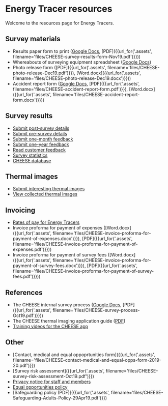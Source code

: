 
# Energy Tracer resources

Welcome to the resources page for Energy Tracers.

## Survey materials

- Results paper form to print
  ([Google Docs](https://docs.google.com/document/d/1-4F5A_-g1hM8VHeJceLlNJWn3UUAMXsOZC7fmuO5xGo/edit?usp=sharing), 
  [PDF]({{url_for('.assets', filename='files/CHEESE-survey-results-form-Nov19.pdf')}}))
- Whereabouts of surveying equipment spreadsheet
  ([Google Docs](https://docs.google.com/spreadsheets/d/1YZ8ttMmJUeJ_Iwv0NzLnqQlHjP_t4F1Ds9FknTH2TEY/edit?usp=sharing))
- Photo release form
  ([PDF]({{url_for('.assets', filename='files/CHEESE-photo-release-Dec19.pdf')}}),
   [Word.docx]({{url_for('.assets', filename='files/CHEESE-photo-release-Dec19.docx')}}))
- Accident report form
  ([Google Docs](https://docs.google.com/document/d/1DyLg6S2BzP9QHZKjHpQo1UotlB9062aSwv_oXxf3Cf0/edit?usp=sharing),
   [PDF]({{url_for('.assets', filename='files/CHEESE-accident-report-form.pdf')}}),
   [Word.docx]({{url_for('.assets', filename='files/CHEESE-accident-report-form.docx')}}))

## Survey results

- [Submit post-survey details](/submit-post-survey-details)
- [Submit pre-survey details](/submit-pre-survey-details)
- [Submit one-month feedback](/one-month-feedback)
- [Submit one-year feedback](/one-year-feedback)
- [Read customer feedback](/customer-feedback)
- [Survey statistics](/survey-statistics)
- [CHEESE database](/admin)

## Thermal images

- [Submit interesting thermal images](/upload-thermal-image)
- [View collected thermal images](/collected-thermal-images)

## Invoicing

- [Rates of pay for Energy Tracers](/energy-tracer-rates)
- Invoice proforma for payment of expenses
  ([Word.docx]({{url_for('.assets', filename='files/CHEESE-invoice-proforma-for-payment-of-expenses.docx')}}),
   [PDF]({{url_for('.assets', filename='files/CHEESE-invoice-proforma-for-payment-of-expenses.pdf')}}))
- Invoice proforma for payment of survey fees
  ([Word.docx]({{url_for('.assets', filename='files/CHEESE-invoice-proforma-for-payment-of-survey-fees.docx')}}),
   [PDF]({{url_for('.assets', filename='files/CHEESE-invoice-proforma-for-payment-of-survey-fees.pdf')}}))

## References

- The CHEESE internal survey process
  ([Google Docs](https://docs.google.com/document/d/1Sjv-Pw7hjiK7UIOEXjgTIBX61NdtVOpW0WfN4TtEwRE/edit#heading=h.u10mdns3jps9),
   [PDF]({{url_for('.assets', filename='files/CHEESE-survey-process-Oct19.pdf')}}))
- The CHEESE thermal imaging application guide ([PDF](http://www.heatview.co.uk/training/cheese_howto.pdf))
- [Training videos for the CHEESE app](http://www.heatview.co.uk/training/)

## Other

- [Contact, medical and equal oppoprtunities form]({{url_for('.assets', filename='files/CHEESE-contact-medical-and-equal-opps-form-2019-20.pdf')}})
- [Survey risk assessment]({{url_for('.assets', filename='files/CHEESE-survey-risk-assessment-Oct19.pdf')}})
- [Privacy notice for staff and members](/privacy-notice-staff-and-members)
- [Equal opportunities policy](/equal-opportunities)
- [Safeguarding policy (PDF)]({{url_for('.assets', filename='files/CHEESE-Safeguarding-Adults-Policy-29Apr19.pdf')}})
